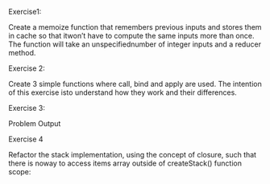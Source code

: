Exercise1:

Create a memoize function that remembers previous inputs and stores them in cache so that itwon’t have to compute the same inputs more than once. The function will take an unspecifiednumber of integer inputs and a reducer method.

Exercise 2:

Create 3 simple functions where call, bind and apply are used. The intention of this exercise isto understand how they work and their differences.

Exercise 3:

Problem Output

Exercise 4

Refactor the stack implementation, using the concept of closure, such that there is noway to access items array outside of createStack() function scope: